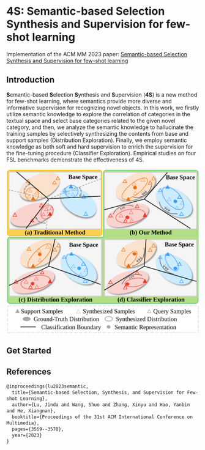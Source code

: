 # 4S: Semantic-based Selection Synthesis and Supervision for few-shot learning
Implementation of the ACM MM 2023 paper: [Semantic-based Selection Synthesis and Supervision for few-shot learning](https://dl.acm.org/doi/abs/10.1145/3581783.3611784)

## Introduction
**S**emantic-based **S**election **S**ynthesis and **S**upervision (**4S**) is a new method for few-shot learning, where semantics provide more diverse and informative supervision for recognizing novel objects. In this work, we firstly utilize semantic knowledge to explore the correlation of categories in the textual space and select base categories related to the given novel category, and then, we analyze the semantic knowledge to hallucinate the training samples by selectively synthesizing the contents from base and support samples (Distribution Exploration). Finally, we employ semantic knowledge as both soft and hard supervision to enrich the supervision for the fine-tuning procedure (Classifier Exploration). Empirical studies on four FSL benchmarks demonstrate the effectiveness of 4S.<br>
<div align=center>
  <img src="https://github.com/injadlu/4S-MM23-/blob/main/Figure-1.svg">
</div>

## Get Started

## References
```
@inproceedings{lu2023semantic,
  title={Semantic-based Selection, Synthesis, and Supervision for Few-shot Learning},
  author={Lu, Jinda and Wang, Shuo and Zhang, Xinyu and Hao, Yanbin and He, Xiangnan},
  booktitle={Proceedings of the 31st ACM International Conference on Multimedia},
  pages={3569--3578},
  year={2023}
}
```
